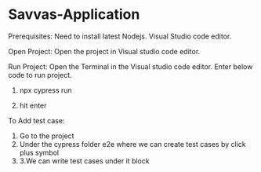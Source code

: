 # Savvas-Application


Prerequisites:
Need to install latest Nodejs.
Visual Studio code editor.

Open Project:
Open the project in Visual studio code editor.


Run Project:
Open the Terminal in the Visual studio code editor.
Enter below code to run project.

1. npx cypress run

2. hit enter


To Add test case: 

1.	Go to the project 
2.	Under the cypress folder e2e where we can create test cases by click plus symbol 
3.	3.We can write test cases under it block 

